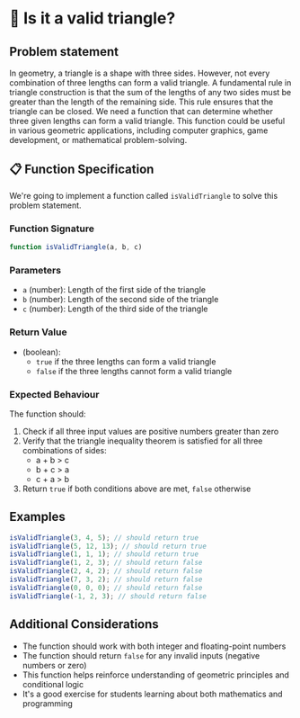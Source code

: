 # 📐 Is it a valid triangle?

## Problem statement

In geometry, a triangle is a shape with three sides. However, not every combination of three lengths can form a valid triangle. A fundamental rule in triangle construction is that the sum of the lengths of any two sides must be greater than the length of the remaining side. This rule ensures that the triangle can be closed. We need a function that can determine whether three given lengths can form a valid triangle. This function could be useful in various geometric applications, including computer graphics, game development, or mathematical problem-solving.

## 📋 Function Specification

We're going to implement a function called `isValidTriangle` to solve this problem statement.

### Function Signature

```javascript
function isValidTriangle(a, b, c)
```

### Parameters

- `a` (number): Length of the first side of the triangle
- `b` (number): Length of the second side of the triangle
- `c` (number): Length of the third side of the triangle

### Return Value

- (boolean):
  - `true` if the three lengths can form a valid triangle
  - `false` if the three lengths cannot form a valid triangle

### Expected Behaviour

The function should:

1. Check if all three input values are positive numbers greater than zero
2. Verify that the triangle inequality theorem is satisfied for all three combinations of sides:
   - a + b > c
   - b + c > a
   - c + a > b
3. Return `true` if both conditions above are met, `false` otherwise

## Examples

```javascript
isValidTriangle(3, 4, 5); // should return true
isValidTriangle(5, 12, 13); // should return true
isValidTriangle(1, 1, 1); // should return true
isValidTriangle(1, 2, 3); // should return false
isValidTriangle(2, 4, 2); // should return false
isValidTriangle(7, 3, 2); // should return false
isValidTriangle(0, 0, 0); // should return false
isValidTriangle(-1, 2, 3); // should return false
```

## Additional Considerations

- The function should work with both integer and floating-point numbers
- The function should return `false` for any invalid inputs (negative numbers or zero)
- This function helps reinforce understanding of geometric principles and conditional logic
- It's a good exercise for students learning about both mathematics and programming
